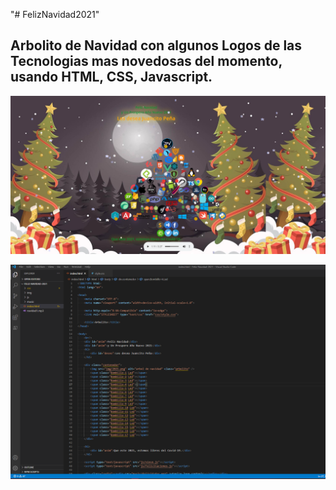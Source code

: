 "# FelizNavidad2021" 

## Arbolito de Navidad con algunos Logos de las Tecnologias mas novedosas del momento, usando HTML, CSS, Javascript.

![](img/arbolitonavidad2021.png)

![](img/codearbolito.png)
